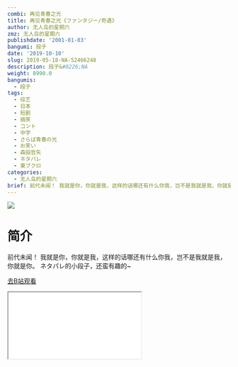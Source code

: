 ```yaml
---
combi: 再见青春之光
title: 再见青春之光《ファンタジー/奇遇》
author: 无人岛的星期六
zmz: 无人岛的星期六
publishdate: '2001-01-03'
bangumi: 段子
date: '2019-10-10'
slug: 2019-05-18-NA-52466248
description: 段子&#8226;NA
weight: 8990.0
bangumis:
  - 段子
tags:
  - 综艺
  - 日本
  - 短剧
  - 搞笑
  - コント
  - 中字
  - さらば青春の光
  - お笑い
  - 森田哲矢
  - ネタパレ
  - 東ブクロ
categories:
  - 无人岛的星期六
brief: 前代未闻！ 我就是你，你就是我，这样的话哪还有什么你我，岂不是我就是我，你就是你。 ネタパレ的小段子，还蛮有趣的~
---
```

![](https://raw.githubusercontent.com/tcgriffith/owaraisite/master/static/tmpimg/05191ec8fda8ced57056be8c36b432630530cdc8.jpg.480.jpg)
# 简介  
前代未闻！
我就是你，你就是我，这样的话哪还有什么你我，岂不是我就是我，你就是你。
ネタパレ的小段子，还蛮有趣的~  

[去B站观看](https://www.bilibili.com/video/av52466248/)
<div class ="resp-container"><iframe class="testiframe" src="//player.bilibili.com/player.html?aid=52466248"", scrolling="no", allowfullscreen="true" > </iframe></div> 
